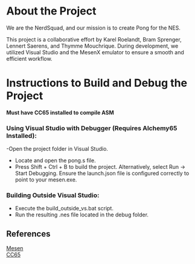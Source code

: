 # About the Project
We are the NerdSquad, and our mission is to create Pong for the NES.

This project is a collaborative effort by Karel Roelandt, Bram Sprenger, Lennert Saerens, and Thymme Mouchrique. During development, we utilized Visual Studio and the MesenX emulator to ensure a smooth and efficient workflow.


# Instructions to Build and Debug the Project
**Must have CC65 installed to compile ASM**

### Using Visual Studio with Debugger (Requires Alchemy65 Installed):
-Open the project folder in Visual Studio.
- Locate and open the pong.s file.
- Press Shift + Ctrl + B to build the project. Alternatively, select Run → Start Debugging.
Ensure the launch.json file is configured correctly to point to your mesen.exe.

### Building Outside Visual Studio:
* Execute the build_outside_vs.bat script.
* Run the resulting .nes file located in the debug folder.

##  References
[Mesen](https://www.mesen.ca) <br>
[CC65](https://cc65.github.io)
